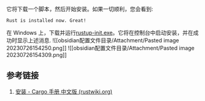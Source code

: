 

它将下载一个脚本，然后开始安装。如果一切顺利，您会看到:

`Rust is installed now. Great!`

在 Windows 上，下载并运行[rustup-init.exe](https://win.rustup.rs/)。它将在控制台中启动安装，并在成功时显示上述消息.
![[obsidian配置文件目录/Attachment/Pasted image 20230726154250.png]]
![[obsidian配置文件目录/Attachment/Pasted image 20230726154309.png]]
## 参考链接
1. [安装 - Cargo 手册 中文版 (rustwiki.org)](https://rustwiki.org/zh-CN/cargo/getting-started/installation.html)